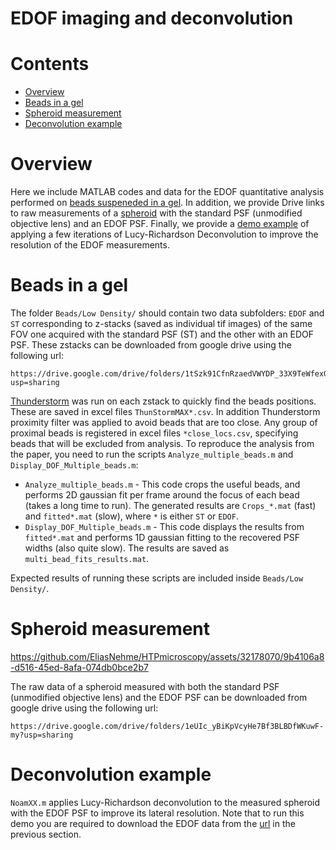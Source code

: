 # EDOF imaging and deconvolution


# Contents

- [Overview](#overview)
- [Beads in a gel](#beads-in-a-gel)
- [Spheroid measurement](#spheroid-measurement)
- [Deconvolution example](#deconvolution-example)

# Overview

Here we include MATLAB codes and data for the EDOF quantitative analysis performed on [beads suspeneded in a gel](#beads-in-a-gel). In addition, we provide Drive links to raw measurements of a [spheroid](#spheroid-measurement) with the standard PSF (unmodified objective lens) and an EDOF PSF. Finally, we provide a [demo example](#deconvolution-example) of applying a few iterations of Lucy-Richardson Deconvolution to improve the resolution of the EDOF measurements.

# Beads in a gel

The folder `Beads/Low Density/` should contain two data subfolders: `EDOF` and `ST` corresponding to z-stacks (saved as individual tif images) of the same FOV one acquired with the standard PSF (ST) and the other with an EDOF PSF. These zstacks can be downloaded from google drive using the following url:
```
https://drive.google.com/drive/folders/1tSzk91CfnRzaedVWYDP_33X9TeWfexG5?usp=sharing
```
[Thunderstorm](https://zitmen.github.io/thunderstorm/) was run on each zstack to quickly find the beads positions. These are saved in excel files `ThunStormMAX*.csv`. In addition Thunderstorm proximity filter was applied to avoid beads that are too close. Any group of proximal beads is registered in excel files `*close_locs.csv`, specifying beads that will be excluded from analysis. To reproduce the analysis from the paper, you need to run the scripts `Analyze_multiple_beads.m` and `Display_DOF_Multiple_beads.m`:
* `Analyze_multiple_beads.m` - This code crops the useful beads, and performs 2D gaussian fit per frame around the focus of each bead (takes a long time to run). The generated results are `Crops_*.mat` (fast) and `fitted*.mat` (slow), where `*` is either `ST` or `EDOF`.
* `Display_DOF_Multiple_beads.m` - This code displays the results from `fitted*.mat` and performs 1D gaussian fitting to the recovered PSF widths (also quite slow). The results are saved as `multi_bead_fits_results.mat`.

Expected results of running these scripts are included inside `Beads/Low Density/`.

# Spheroid measurement

https://github.com/EliasNehme/HTPmicroscopy/assets/32178070/9b4106a8-d516-45ed-8afa-074db0bce2b7

The raw data of a spheroid measured with both the standard PSF (unmodified objective lens) and the EDOF PSF can be downloaded from google drive using the following url:
```
https://drive.google.com/drive/folders/1eUIc_yBiKpVcyHe7Bf3BLBDfWKuwF-my?usp=sharing
```

# Deconvolution example

`NoamXX.m` applies Lucy-Richardson deconvolution to the measured spheroid with the EDOF PSF to improve its lateral resolution. Note that to run this demo you are required to download the EDOF data from the [url](https://drive.google.com/drive/folders/1eUIc_yBiKpVcyHe7Bf3BLBDfWKuwF-my?usp=sharing) in the previous section.
